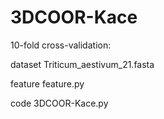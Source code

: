 # 3DCOOR-Kace

10-fold cross-validation:

dataset Triticum_aestivum_21.fasta  

feature feature.py  

code 3DCOOR-Kace.py  

